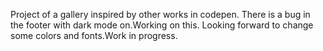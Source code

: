 Project of a gallery inspired by other works in codepen.
There is a bug in the footer with dark mode on.Working on this.
Looking forward to change some colors and fonts.Work in progress.
